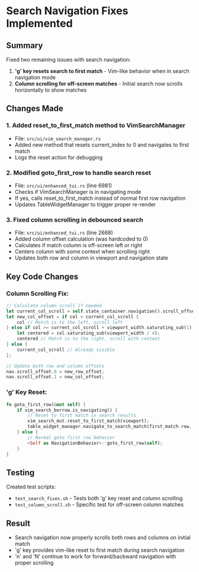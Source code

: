 # Search Navigation Fixes Implemented

## Summary
Fixed two remaining issues with search navigation:
1. **'g' key resets search to first match** - Vim-like behavior when in search navigation mode
2. **Column scrolling for off-screen matches** - Initial search now scrolls horizontally to show matches

## Changes Made

### 1. Added reset_to_first_match method to VimSearchManager
- File: `src/ui/vim_search_manager.rs`
- Added new method that resets current_index to 0 and navigates to first match
- Logs the reset action for debugging

### 2. Modified goto_first_row to handle search reset
- File: `src/ui/enhanced_tui.rs` (line 6981)
- Checks if VimSearchManager is in navigating mode
- If yes, calls reset_to_first_match instead of normal first row navigation
- Updates TableWidgetManager to trigger proper re-render

### 3. Fixed column scrolling in debounced search
- File: `src/ui/enhanced_tui.rs` (line 2668)
- Added column offset calculation (was hardcoded to 0)
- Calculates if match column is off-screen left or right
- Centers column with some context when scrolling right
- Updates both row and column in viewport and navigation state

## Key Code Changes

### Column Scrolling Fix:
```rust
// Calculate column scroll if needed
let current_col_scroll = self.state_container.navigation().scroll_offset.1;
let new_col_offset = if col < current_col_scroll {
    col // Match is to the left, scroll left
} else if col >= current_col_scroll + viewport_width.saturating_sub(1) {
    let centered = col.saturating_sub(viewport_width / 4);
    centered // Match is to the right, scroll with context
} else {
    current_col_scroll // Already visible
};

// Update both row and column offsets
nav.scroll_offset.0 = new_row_offset;
nav.scroll_offset.1 = new_col_offset;
```

### 'g' Key Reset:
```rust
fn goto_first_row(&mut self) {
    if vim_search_borrow.is_navigating() {
        // Reset to first match in search results
        vim_search_mut.reset_to_first_match(viewport);
        table_widget_manager.navigate_to_search_match(first_match.row, first_match.col);
    } else {
        // Normal goto first row behavior
        <Self as NavigationBehavior>::goto_first_row(self);
    }
}
```

## Testing
Created test scripts:
- `test_search_fixes.sh` - Tests both 'g' key reset and column scrolling
- `test_column_scroll.sh` - Specific test for off-screen column matches

## Result
- Search navigation now properly scrolls both rows and columns on initial match
- 'g' key provides vim-like reset to first match during search navigation
- 'n' and 'N' continue to work for forward/backward navigation with proper scrolling